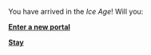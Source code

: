 You have arrived in the *Ice Age*! Will you:

**[Enter a new portal](portal.md)**

**[Stay](stay.md)**


